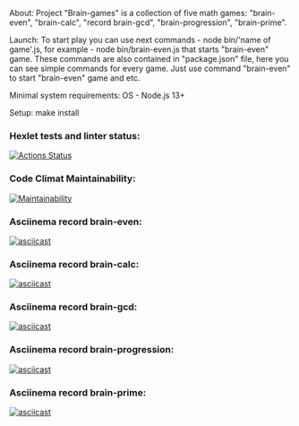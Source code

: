 About: 
    Project "Brain-games" is a collection of five math games: "brain-even", "brain-calc", "record brain-gcd", "brain-progression", "brain-prime". 
    
Launch:
    To start play you can use next commands - node bin/'name of game'.js, for example - node bin/brain-even.js that starts "brain-even" game. These commands are also contained in "package.json" file, here you can see simple commands for every game. Just use command "brain-even" to start "brain-even" game and etc.

Minimal system requirements: 
    OS - Node.js 13+

Setup: 
    make install


### Hexlet tests and linter status:
[![Actions Status](https://github.com/vladikKir/frontend-project-lvl1/workflows/hexlet-check/badge.svg)](https://github.com/vladikKir/frontend-project-lvl1/actions)

### Code Climat Maintainability:
[![Maintainability](https://api.codeclimate.com/v1/badges/92ddc2e174380cbf2398/maintainability)](https://codeclimate.com/github/vladikKir/frontend-project-lvl1/maintainability)

### Asciinema record brain-even:
[![asciicast](https://asciinema.org/a/achwIz0SyyZ4Njn96c1a7xJ46.svg)](https://asciinema.org/a/achwIz0SyyZ4Njn96c1a7xJ46)

### Asciinema record brain-calc:
[![asciicast](https://asciinema.org/a/SJsCTwxXk1VLxdIa87Ck9nuRf.svg)](https://asciinema.org/a/SJsCTwxXk1VLxdIa87Ck9nuRf)

### Asciinema record brain-gcd:
[![asciicast](https://asciinema.org/a/G0otG409YwGvXLy7w7WgBNxMY.svg)](https://asciinema.org/a/G0otG409YwGvXLy7w7WgBNxMY)

### Asciinema record brain-progression:
[![asciicast](https://asciinema.org/a/8VULHEuExyM0gw9iTZTaH4vdz.svg)](https://asciinema.org/a/8VULHEuExyM0gw9iTZTaH4vdz)

### Asciinema record brain-prime:
[![asciicast](https://asciinema.org/a/jd88YNyrry5mv3E3GwhXiaZuv.svg)](https://asciinema.org/a/jd88YNyrry5mv3E3GwhXiaZuv)
